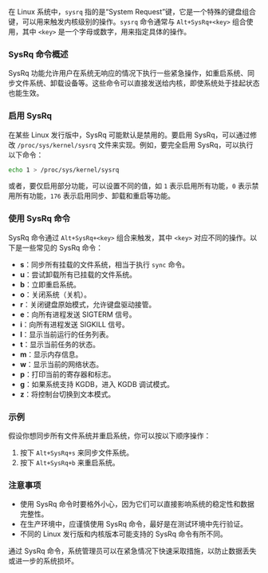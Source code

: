 在 Linux 系统中，`sysrq` 指的是“System Request”键，它是一个特殊的键盘组合键，可以用来触发内核级别的操作。`sysrq` 命令通常与 `Alt+SysRq+<key>` 组合使用，其中 `<key>` 是一个字母或数字，用来指定具体的操作。

### SysRq 命令概述
SysRq 功能允许用户在系统无响应的情况下执行一些紧急操作，如重启系统、同步文件系统、卸载设备等。这些命令可以直接发送给内核，即使系统处于挂起状态也能生效。

### 启用 SysRq
在某些 Linux 发行版中，SysRq 可能默认是禁用的。要启用 SysRq，可以通过修改 `/proc/sys/kernel/sysrq` 文件来实现。例如，要完全启用 SysRq，可以执行以下命令：

```bash
echo 1 > /proc/sys/kernel/sysrq
```

或者，要仅启用部分功能，可以设置不同的值，如 `1` 表示启用所有功能，`0` 表示禁用所有功能，`176` 表示启用同步、卸载和重启等功能。

### 使用 SysRq 命令
SysRq 命令通过 `Alt+SysRq+<key>` 组合来触发，其中 `<key>` 对应不同的操作。以下是一些常见的 SysRq 命令：

- **s**：同步所有挂载的文件系统，相当于执行 `sync` 命令。
- **u**：尝试卸载所有已挂载的文件系统。
- **b**：立即重启系统。
- **o**：关闭系统（关机）。
- **r**：关闭键盘原始模式，允许键盘驱动接管。
- **e**：向所有进程发送 SIGTERM 信号。
- **i**：向所有进程发送 SIGKILL 信号。
- **l**：显示当前运行的任务列表。
- **t**：显示当前任务的状态。
- **m**：显示内存信息。
- **w**：显示当前的网络状态。
- **p**：打印当前的寄存器和标志。
- **g**：如果系统支持 KGDB，进入 KGDB 调试模式。
- **z**：将控制台切换到文本模式。

### 示例
假设你想同步所有文件系统并重启系统，你可以按以下顺序操作：

1. 按下 `Alt+SysRq+s` 来同步文件系统。
2. 按下 `Alt+SysRq+b` 来重启系统。

### 注意事项
- 使用 SysRq 命令时要格外小心，因为它们可以直接影响系统的稳定性和数据完整性。
- 在生产环境中，应谨慎使用 SysRq 命令，最好是在测试环境中先行验证。
- 不同的 Linux 发行版和内核版本可能支持的 SysRq 命令有所不同。

通过 SysRq 命令，系统管理员可以在紧急情况下快速采取措施，以防止数据丢失或进一步的系统损坏。